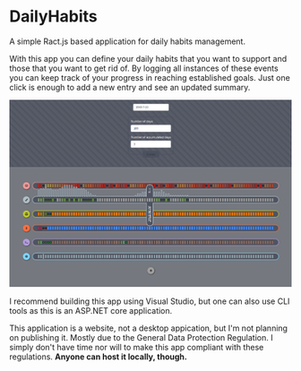 # DailyHabits

A simple Ract.js based application for daily habits management.

With this app you can define your daily habits that you want to support and those that you want to get rid of. By logging all instances of these events you can keep track of your progress in reaching established goals. Just one click is enough to add a new entry and see an updated summary.

![Example](https://raw.githubusercontent.com/TomaszRewak/DailyHabits/master/Resources/example.png)

I recommend building this app using Visual Studio, but one can also use CLI tools as this is an ASP.NET core application.

This application is a website, not a desktop appication, but I'm not planning on publishing it. Mostly due to the General Data Protection Regulation. I simply don't have time nor will to make this app compliant with these regulations. **Anyone can host it locally, though.**
